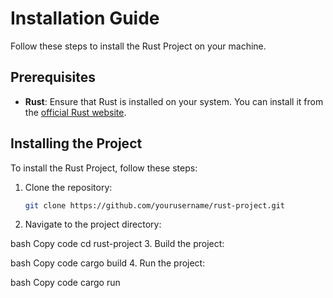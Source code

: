 # Installation Guide

Follow these steps to install the Rust Project on your machine.

## Prerequisites
- **Rust**: Ensure that Rust is installed on your system. You can install it from the [official Rust website](https://www.rust-lang.org/).

## Installing the Project

To install the Rust Project, follow these steps:

1. Clone the repository:
   ```bash
   git clone https://github.com/yourusername/rust-project.git
2. Navigate to the project directory:

bash
Copy code
cd rust-project
3. Build the project:

bash
Copy code
cargo build
4. Run the project:

bash
Copy code
cargo run